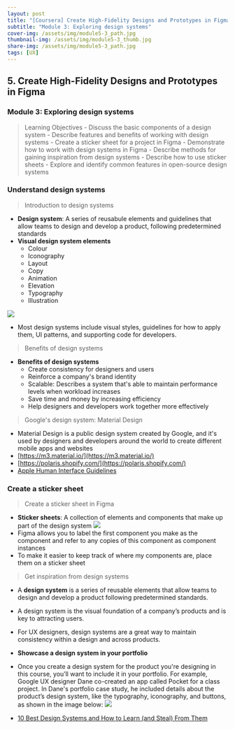 ```yaml
---
layout: post
title: "[Coursera] Create High-Fidelity Designs and Prototypes in Figma 5-3"
subtitle: "Module 3: Exploring design systems"
cover-img: /assets/img/module5-3_path.jpg
thumbnail-img: /assets/img/module5-3_thumb.jpg
share-img: /assets/img/module5-3_path.jpg
tags: [UX]
--- 
```


## 5. Create High-Fidelity Designs and Prototypes in Figma
### Module 3: Exploring design systems

> Learning Objectives
	- Discuss the basic components of a design system
	- Describe features and benefits of working with design systems
	- Create a sticker sheet for a project in Figma
	- Demonstrate how to work with design systems in Figma
	- Describe methods for gaining inspiration from design systems
	- Describe how to use sticker sheets
	- Explore and identify common features in open-source design systems

### Understand design systems

> Introduction to design systems

- **Design system**: A series of reusabule elements and guidelines that allow teams to design and develop a product, following predetermined standards
- **Visual design system elements**
	- Colour
    - Iconography
    - Layout
    - Copy
    - Animation
    - Elevation
    - Typography
    - Illustration
    
![](https://velog.velcdn.com/images/erica990604/post/ad931608-b6d9-45e5-ba87-fef4644f4d8b/image.png)
- Most design systems include visual styles, guidelines for how to apply them, UI patterns, and supporting code for developers.

> Benefits of design systems

- **Benefits of design systems**
	- Create consistency for designers and users
    - Reinforce a company's brand identity
    - Scalable: Describes a system that's able to maintain performance levels when workload increases
    - Save time and money by increasing efficiency
    - Help designers and developers work together more effectively

> Google's design system: Material Design

- Material Design is a public design system created by Google, and it's used by designers and developers around the world to create different mobile apps and websites
- [https://m3.material.io/](https://m3.material.io/)
- [https://polaris.shopify.com/](https://polaris.shopify.com/)
- [Apple Human Interface Guidelines](https://developer.apple.com/design/)

### Create a sticker sheet

> Create a sticker sheet in Figma

- **Sticker sheets**: A collection of elements and components that make up part of the design system
![](https://velog.velcdn.com/images/erica990604/post/8ff809fe-25dc-452f-9a51-4202e2c1faeb/image.png)
- Figma allows you to label the first component you make as the component and refer to any copies of this component as component instances
- To make it easier to keep track of where my components are, place them on a sticker sheet

> Get inspiration from design systems

- A **design system** is a series of reusable elements that allow teams to design and develop a product following predetermined standards. 
- A design system is the visual foundation of a company’s products and is key to attracting users. 
- For UX designers, design systems are a great way to maintain consistency within a design and across products. 

- **Showcase a design system in your portfolio**
- Once you create a design system for the product you're designing in this course, you’ll want to include it in your portfolio. For example, Google UX designer Dane co-created an app called Pocket for a class project. In Dane's portfolio case study, he included details about the product’s design system, like the typography, iconography, and buttons, as shown in the image below: 
![](https://velog.velcdn.com/images/erica990604/post/e2e47561-af10-4e4d-8261-6ae8441715a9/image.png)
-  [10 Best Design Systems and How to Learn (and Steal) From Them](https://designerup.co/blog/10-best-design-systems-and-how-to-learn-and-steal-from-them/)